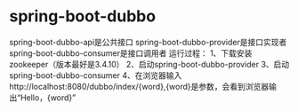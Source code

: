# spring-boot-dubbo
spring-boot-dubbo-api是公共接口
spring-boot-dubbo-provider是接口实现者
spring-boot-dubbo-consumer是接口调用者
运行过程：
1、下载安装zookeeper（版本最好是3.4.10）
2、启动spring-boot-dubbo-provider
3、启动spring-boot-dubbo-consumer
4、在浏览器输入http://localhost:8080/dubbo/index/{word},{word}是参数，会看到浏览器输出“Hello，{word}”

